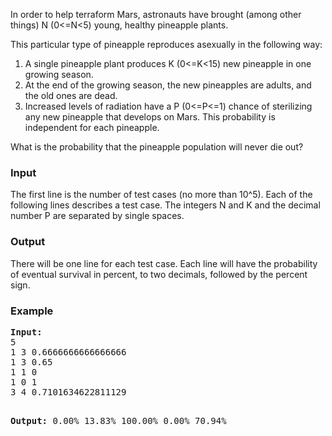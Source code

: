 <p>In order to help terraform Mars, astronauts have brought (among other things) N (0&lt;=N&lt;5) young, healthy pineapple plants.</p>
<p>This particular type of pineapple reproduces asexually in the following way:</p>
<ol>
<li>A single pineapple plant produces K (0&lt;=K&lt;15) new pineapple in one growing season. </li>
<li>At the end of the growing season, the new pineapples are adults, and the old ones are dead. </li>
<li>Increased levels of radiation have a P (0&lt;=P&lt;=1) chance of sterilizing any new pineapple that develops on Mars.  This probability is independent for each pineapple. </li>
</ol>
<p>What is the probability that the pineapple population will never die out?</p>
<h3>Input</h3>
<p>The first line is the number of test cases (no more than 10^5). Each of the following lines describes a test case. The integers N and K and the decimal number P are separated by single spaces.</p>
<h3>Output</h3>
<p>There will be one line for each test case.  Each line will have the probability of eventual survival in percent, to two decimals, followed by the percent sign.</p>
<h3>Example</h3>
<pre><strong>Input:</strong>
5
1 3 0.6666666666666666
1 3 0.65
1 1 0
1 0 1
3 4 0.7101634622811129

<strong>Output:</strong>
0.00%
13.83%
100.00%
0.00%
70.94%
</pre>